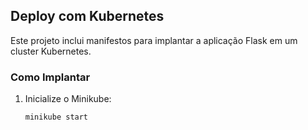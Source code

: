 ## Deploy com Kubernetes

Este projeto inclui manifestos para implantar a aplicação Flask em um cluster Kubernetes.

### Como Implantar

1. Inicialize o Minikube:
   ```bash
   minikube start
